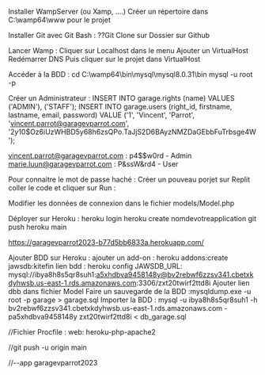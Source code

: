 Installer WampServer (ou Xamp, ....)
Créer un répertoire dans C:\wamp64\www pour le projet

Installer Git avec Git Bash : 
??Git Clone sur Dossier sur Github

Lancer Wamp : Cliquer sur Localhost dans le menu
Ajouter un VirtualHost
Redémarrer DNS
Puis cliquer sur le projet dans VirtualHost

Accéder à la BDD : 
cd C:\wamp64\bin\mysql\mysql8.0.31\bin
mysql -u root -p

Créer un Administrateur : 
INSERT INTO garage.rights (name) VALUES
('ADMIN'),
('STAFF');
INSERT INTO garage.users (right_id, firstname, lastname, email, password) VALUE
('1', 'Vincent', 'Parrot', 'vincent.parrot@garagevparrot.com', '$2y$10$Oz6iUzWHBD5y68h6zsQPo.TaJjS2D6BAyzNMZDaGEbbFuTrbsge4W');

vincent.parrot@garagevparrot.com : p4$$w0rd - Admin
marie.luun@garagevparrot.com : P&ssW&rd4 - User

Pour connaitre le mot de passe haché : 
Créer un pouveau porjet sur Replit coller le code et cliquer sur Run : 
<?php
$password = 'P&ssW&rd4';
$encrypted_password = password_hash($password, PASSWORD_BCRYPT);
echo $encrypted_password;
?>

Modifier les données de connexion dans le fichier models/Model.php

Déployer sur Heroku : 
heroku login
heroku create nomdevotreapplication
git push heroku main

https://garagevparrot2023-b77d5bb6833a.herokuapp.com/

Ajouter BDD sur Heroku : 
ajouter un add-on : heroku addons:create jawsdb:kitefin
lien bdd : heroku config
JAWSDB_URL: mysql://ibya8h8s5qr8suh1:a5xhdbva9458148y@bv2rebwf6zzsv341.cbetxkdyhwsb.us-east-1.rds.amazonaws.com:3306/zxt20twirf2ttd8i
Ajouter lien dbb dans fichier Model
Faire un sauvegarde de la BDD :mysqldump.exe -u root -p garage > garage.sql
Importer la BDD : mysql -u ibya8h8s5qr8suh1 -h bv2rebwf6zzsv341.cbetxkdyhwsb.us-east-1.rds.amazonaws.com -pa5xhdbva9458148y zxt20twirf2ttd8i < db_garage.sql

//Fichier Procfile : 
web: heroku-php-apache2

//git push -u origin main

//--app garagevparrot2023


 


